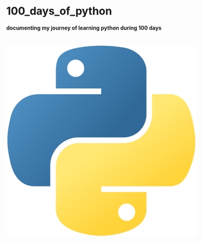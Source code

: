# 100_days_of_python

**documenting my journey of learning python during 100 days**

# ![python logo](python.png)
